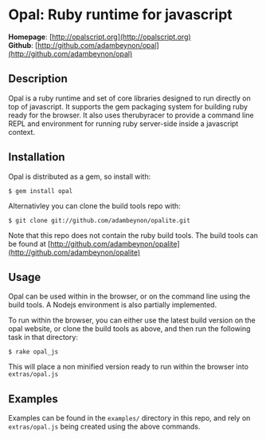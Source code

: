 Opal: Ruby runtime for javascript
=================================

**Homepage**:      [http://opalscript.org](http://opalscript.org)  
**Github**:        [http://github.com/adambeynon/opal](http://github.com/adambeynon/opal)  

Description
-----------

Opal is a ruby runtime and set of core libraries designed to run
directly on top of javascript. It supports the gem packaging system for
building ruby ready for the browser. It also uses therubyracer to
provide a command line REPL and environment for running ruby server-side
inside a javascript context.

Installation
------------

Opal is distributed as a gem, so install with:

    $ gem install opal

Alternativley you can clone the build tools repo with:

    $ git clone git://github.com/adambeynon/opalite.git

Note that this repo does not contain the ruby build tools. The build
tools can be found at [http://github.com/adambeynon/opalite](http://github.com/adambeynon/opalite)

Usage
-----

Opal can be used within in the browser, or on the command line using the
build tools. A Nodejs environment is also partially implemented.

To run within the browser, you can either use the latest build version
on the opal website, or clone the build tools as above, and then run the
following task in that directory:

    $ rake opal_js

This will place a non minified version ready to run within the browser
into `extras/opal.js`

Examples
--------

Examples can be found in the `examples/` directory in this repo, and
rely on `extras/opal.js` being created using the above commands.

